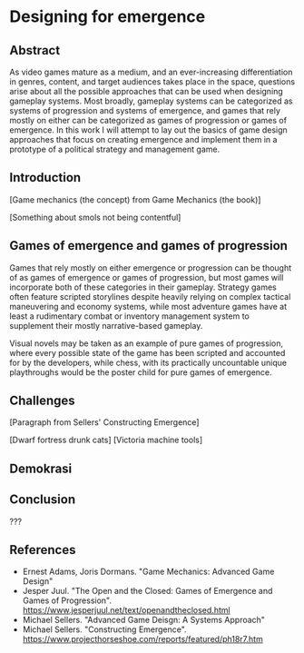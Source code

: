 # Designing for emergence

## Abstract

As video games mature as a medium, and an ever-increasing differentiation in genres, content, and target audiences takes place in the space, questions arise about all the possible approaches that can be used when designing gameplay systems. Most broadly, gameplay systems can be categorized as systems of progression and systems of emergence, and games that rely mostly on either can be categorized as games of progression or games of emergence. In this work I will attempt to lay out the basics of game design approaches that focus on creating emergence and implement them in a prototype of a political strategy and management game.

## Introduction

[Game mechanics (the concept) from Game Mechanics (the book)]

[Something about smols not being contentful]

## Games of emergence and games of progression

Games that rely mostly on either emergence or progression can be thought of as games of emergence or games of progression, but most games will incorporate both of these categories in their gameplay. Strategy games often feature scripted storylines despite heavily relying on complex tactical maneuvering and economy systems, while most adventure games have at least a rudimentary combat or inventory management system to supplement their mostly narrative-based gameplay.

Visual novels may be taken as an example of pure games of progression, where every possible state of the game has been scripted and accounted for by the developers, while chess, with its practically uncountable unique playthroughs would be the poster child for pure games of emergence.

## Challenges

[Paragraph from Sellers' Constructing Emergence]

[Dwarf fortress drunk cats]
[Victoria machine tools]

## Demokrasi

## Conclusion

???

## References

- Ernest Adams, Joris Dormans. "Game Mechanics: Advanced Game Design"
- Jesper Juul. "The Open and the Closed: Games of Emergence and Games of Progression". https://www.jesperjuul.net/text/openandtheclosed.html
- Michael Sellers. "Advanced Game Deisgn: A Systems Approach"
- Michael Sellers. "Constructing Emergence". https://www.projecthorseshoe.com/reports/featured/ph18r7.htm
